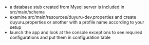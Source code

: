 * a database stub created from Mysql server is included in src/main/schema
* examine src/main/resources/duyuru-dev.properties and create duyuru.properties or another with a profile name according to your setup
* launch the app and look at the console exceptions to see required configurations and put them in configuration table